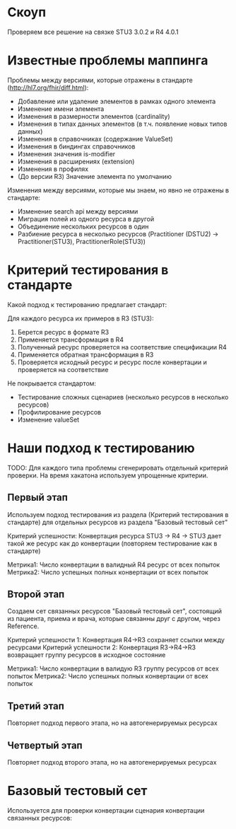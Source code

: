 # Скоуп 

Проверяем все решение на связке STU3 3.0.2 и R4 4.0.1

# Известные проблемы маппинга

Проблемы между версиями, которые отражены в стандарте (http://hl7.org/fhir/diff.html):

- Добавление или удаление элементов в рамках одного элемента
- Изменение имени элемента
- Изменения в размерности элементов (cardinality)
- Изменения в типах данных элементов (в т.ч. появление новых типов данных)
- Изменения в справочниках (содержание ValueSet)
- Изменения в биндингах справочников
- Изменения значения is-modifier
- Изменения в расширениях (extension) 
- Изменения в профилях 
- (До версии R3) Значение элемента по умолчанию

Изменения между версиями, которые мы знаем, но явно не отражены в стандарте:

- Изменение search api между версиями
- Миграция полей из одного ресурса в другой
- Объединение нескольких ресурсов в один
- Разбиение ресурса в несколько ресурсов (Practitioner (DSTU2) -> Practitioner(STU3), PractitionerRole(STU3))

# Критерий тестирования в стандарте

Какой подход к тестированию предлагает стандарт:

Для каждого ресурса их примеров в R3 (STU3):

1. Берется ресурс в формате R3
1. Применяется трансформация в R4
1. Полученный ресурс проверяется на соответствие спецификации R4
1. Применяется обратная трансформация в R3
1. Проверяется исходный ресурс и ресурс после конвертации и проверяется на соответствие

Не покрывается стандартом:

- Тестирование сложных сценариев (несколько ресурсов в несколько ресурсов) 
- Профилирование ресурсов
- Изменение valueSet

# Наши подход к тестированию

TODO: Для каждого типа проблемы сгенерировать отдельный критерий проверки. На время хакатона используем упрощенные критерии.

## Первый этап

Используем подход тестирования из раздела (Критерий тестирования в стандарте) для отдельных ресурсов из раздела "Базовый тестовый сет"

Критерий успешности: Конвертация ресурса STU3 -> R4 -> STU3 дает такой же ресурс как до конвертации (повторяем тестирование как в стандарте)

Метрика1: Число конвертации в валидный R4 ресурс от всех попыток
Метрика2: Число успешных полных конвертации от всех попыток

## Второй этап

Создаем сет связанных ресурсов "Базовый тестовый сет", состоящий из пациента, приема и врача, которые связанны друг с другом, через Reference. 

Критерий успешности 1: Конвертация R4->R3 сохраняет ссылки между ресурсами
Критерий успешности 2: Конвертация R3->R4->R3 возвращает группу ресурсов в исходное состояние

Метрика1: Число конвертации в валидую R3 группу ресурсов от всех попыток
Метрика2: Число успешных полных конвертации от всех попыток

## Третий этап 

Повторяет подход первого этапа, но на автогенерируемых ресурсах

## Четвертый этап 

Повторяет подход второго этапа, но на автогенерируемых ресурсах

# Базовый тестовый сет

Используется для проверки конвертации сценария конвертации связанных ресурсов:


